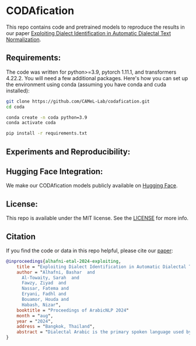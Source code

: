 # CODAfication


This repo contains code and pretrained models to reproduce the results in our paper [Exploiting Dialect Identification
in Automatic Dialectal Text Normalization](https://arxiv.org/pdf/2407.03020).


## Requirements:

The code was written for python>=3.9, pytorch 1.11.1, and transformers 4.22.2. You will need a few additional packages. Here's how you can set up the environment using conda (assuming you have conda and cuda installed):

```bash
git clone https://github.com/CAMeL-Lab/codafication.git
cd coda

conda create -n coda python=3.9
conda activate coda

pip install -r requirements.txt
```

## Experiments and Reproducibility:



## Hugging Face Integration:
We make our CODAfication models publicly available on [Hugging Face]().


## License:

This repo is available under the MIT license. See the [LICENSE](LICENSE) for more info.

## Citation

If you find the code or data in this repo helpful, please cite our [paper](https://arxiv.org/pdf/2407.03020):

```BibTeX
@inproceedings{alhafni-etal-2024-exploiting,
    title = "Exploiting Dialect Identification in Automatic Dialectal Text Normalization",
    author = "Alhafni, Bashar  and
      Al-Towaity, Sarah  and
      Fawzy, Ziyad  and
      Nassar, Fatema and
      Eryani, Fadhl and
      Bouamor, Houda and
      Habash, Nizar",
    booktitle = "Proceedings of ArabicNLP 2024"
    month = "aug",
    year = "2024",
    address = "Bangkok, Thailand",
    abstract = "Dialectal Arabic is the primary spoken language used by native Arabic speakers in daily communication. The rise of social media platforms has notably expanded its use as a written language. However, Arabic dialects do not have standard orthographies. This, combined with the inherent noise in user-generated content on social media, presents a major challenge to NLP applications dealing with Dialectal Arabic. In this paper, we explore and report on the task of CODAfication, which aims to normalize Dialectal Arabic into the Conventional Orthography for Dialectal Arabic (CODA). We work with a unique parallel corpus of multiple Arabic dialects focusing on five major city dialects. We benchmark newly developed pretrained sequence-to-sequence models on the task of CODAfication. We further show that using dialect identification information improves the performance across all dialects. We make our code, data, and pretrained models publicly available.",
}
```
